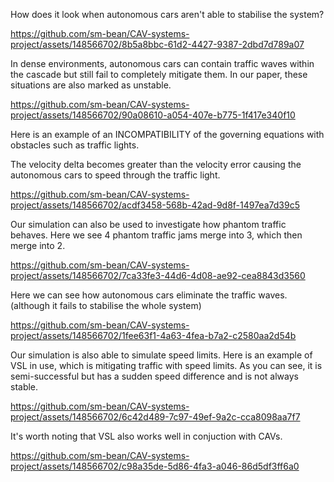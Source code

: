 How does it look when autonomous cars aren't able to stabilise the system?



https://github.com/sm-bean/CAV-systems-project/assets/148566702/8b5a8bbc-61d2-4427-9387-2dbd7d789a07



In dense environments, autonomous cars can contain traffic waves within the cascade but still fail to completely mitigate them.
In our paper, these situations are also marked as unstable.

https://github.com/sm-bean/CAV-systems-project/assets/148566702/90a08610-a054-407e-b775-1f417e340f10

Here is an example of an INCOMPATIBILITY of the governing equations with obstacles such as traffic lights.

The velocity delta becomes greater than the velocity error causing the autonomous cars to speed through the traffic light.

https://github.com/sm-bean/CAV-systems-project/assets/148566702/acdf3458-568b-42ad-9d8f-1497ea7d39c5

Our simulation can also be used to investigate how phantom traffic behaves. Here we see 4 phantom traffic jams merge into 3, which then merge into 2. 

https://github.com/sm-bean/CAV-systems-project/assets/148566702/7ca33fe3-44d6-4d08-ae92-cea8843d3560

Here we can see how autonomous cars eliminate the traffic waves. (although it fails to stabilise the whole system)

https://github.com/sm-bean/CAV-systems-project/assets/148566702/1fee63f1-4a63-4fea-b7a2-c2580aa2d54b

Our simulation is also able to simulate speed limits. Here is an example of VSL in use, which is mitigating traffic with speed limits. As you can see, it is semi-successful but has a sudden speed difference and is not always stable.

https://github.com/sm-bean/CAV-systems-project/assets/148566702/6c42d489-7c97-49ef-9a2c-cca8098aa7f7

It's worth noting that VSL also works well in conjuction with CAVs.

https://github.com/sm-bean/CAV-systems-project/assets/148566702/c98a35de-5d86-4fa3-a046-86d5df3ff6a0














